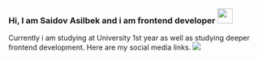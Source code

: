 ### Hi, I am Saidov Asilbek and i am frontend developer <img src="https://media.giphy.com/media/hvRJCLFzcasrR4ia7z/giphy.gif" width="30px">
Currently i am studying at University 1st year as well as studying deeper frontend development.
Here are my social media links.
<a href="https://t.me/asil_0903">
  <img src="https://upload.wikimedia.org/wikipedia/commons/thumb/8/82/Telegram_logo.svg/2048px-Telegram_logo.svg.png">
</a>
